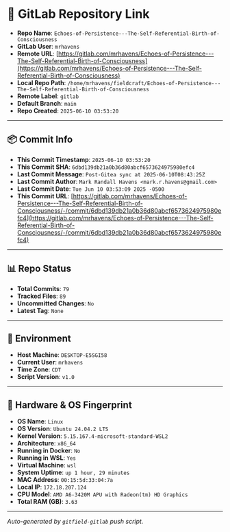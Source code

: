# 🔗 GitLab Repository Link

- **Repo Name**: `Echoes-of-Persistence---The-Self-Referential-Birth-of-Consciousness`
- **GitLab User**: `mrhavens`
- **Remote URL**: [https://gitlab.com/mrhavens/Echoes-of-Persistence---The-Self-Referential-Birth-of-Consciousness](https://gitlab.com/mrhavens/Echoes-of-Persistence---The-Self-Referential-Birth-of-Consciousness)
- **Local Repo Path**: `/home/mrhavens/fieldcraft/Echoes-of-Persistence---The-Self-Referential-Birth-of-Consciousness`
- **Remote Label**: `gitlab`
- **Default Branch**: `main`
- **Repo Created**: `2025-06-10 03:53:20`

---

## 📦 Commit Info

- **This Commit Timestamp**: `2025-06-10 03:53:20`
- **This Commit SHA**: `6dbd139db21a0b36d80abcf6573624975980efc4`
- **Last Commit Message**: `Post-Gitea sync at 2025-06-10T08:43:25Z`
- **Last Commit Author**: `Mark Randall Havens <mark.r.havens@gmail.com>`
- **Last Commit Date**: `Tue Jun 10 03:53:09 2025 -0500`
- **This Commit URL**: [https://gitlab.com/mrhavens/Echoes-of-Persistence---The-Self-Referential-Birth-of-Consciousness/-/commit/6dbd139db21a0b36d80abcf6573624975980efc4](https://gitlab.com/mrhavens/Echoes-of-Persistence---The-Self-Referential-Birth-of-Consciousness/-/commit/6dbd139db21a0b36d80abcf6573624975980efc4)

---

## 📊 Repo Status

- **Total Commits**: `79`
- **Tracked Files**: `89`
- **Uncommitted Changes**: `No`
- **Latest Tag**: `None`

---

## 🧽 Environment

- **Host Machine**: `DESKTOP-E5SGI58`
- **Current User**: `mrhavens`
- **Time Zone**: `CDT`
- **Script Version**: `v1.0`

---

## 🧬 Hardware & OS Fingerprint

- **OS Name**: `Linux`
- **OS Version**: `Ubuntu 24.04.2 LTS`
- **Kernel Version**: `5.15.167.4-microsoft-standard-WSL2`
- **Architecture**: `x86_64`
- **Running in Docker**: `No`
- **Running in WSL**: `Yes`
- **Virtual Machine**: `wsl`
- **System Uptime**: `up 1 hour, 29 minutes`
- **MAC Address**: `00:15:5d:33:04:7a`
- **Local IP**: `172.18.207.124`
- **CPU Model**: `AMD A6-3420M APU with Radeon(tm) HD Graphics`
- **Total RAM (GB)**: `3.63`

---

_Auto-generated by `gitfield-gitlab` push script._

